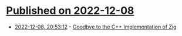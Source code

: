 # [Published on 2022-12-08](index.md)

* [2022-12-08, 20:53:12](https://news.ycombinator.com/item?id=33913231) - [Goodbye to the C++ Implementation of Zig](https://ziglang.org/news/goodbye-cpp/)
